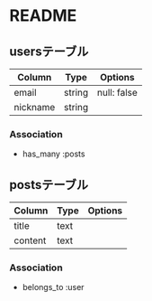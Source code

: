 # README

## usersテーブル
|Column  |Type  |Options    |
|--------|------|-----------|
|email   |string|null: false|
|nickname|string||

### Association
- has_many :posts


## postsテーブル
|Column |Type|Options|
|-------|----|-------|
|title  |text||
|content|text||

### Association
- belongs_to :user


<!-- 
--------------
テーブル数:2
詳細/users:2
    posts:2
--------------
-->